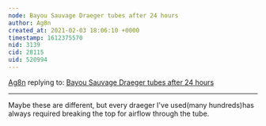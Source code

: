 ```yaml
---
node: Bayou Sauvage Draeger tubes after 24 hours
author: Ag8n
created_at: 2021-02-03 18:06:10 +0000
timestamp: 1612375570
nid: 3139
cid: 28115
uid: 520994
---
```




[Ag8n](../profile/Ag8n) replying to: [Bayou Sauvage Draeger tubes after 24 hours](../notes/shannon/8-5-2012/bayou-sauvage-draeger-tubes-after-24-hours)

----
Maybe these are different, but every draeger I've used(many hundreds)has always required breaking  the top for airflow through the tube.